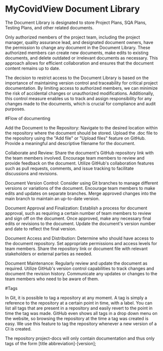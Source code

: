 # MyCovidView Document Library
The Document Library is designated to store Project Plans, SQA Plans, Testing Plans, and other related documents.

Only authorized members of the project team, including the project manager, quality assurance lead, and designated document owners, have the permission to change any document in the Document Library. These authorized members can create new documents, make edits to existing documents, and delete outdated or irrelevant documents as necessary. This approach allows for efficient collaboration and ensures that the document content remains up to date.

The decision to restrict access to the Document Library is based on the importance of maintaining version control and traceability for critical project documentation. By limiting access to authorized members, we can minimize the risk of accidental changes or unauthorized modifications. Additionally, this control measure enables us to track and assign responsibility for any changes made to the documents, which is crucial for compliance and audit purposes.


#Flow of documenting

Add the Document to the Repository:
Navigate to the desired location within the repository where the document should be stored.
Upload the .doc file to the repository using the "Add file" or "Upload files" feature on GitHub.
Provide a meaningful and descriptive filename for the document.

Collaborate and Review:
Share the document's GitHub repository link with the team members involved.
Encourage team members to review and provide feedback on the document.
Utilize GitHub's collaboration features such as pull requests, comments, and issue tracking to facilitate discussions and revisions.

Document Version Control:
Consider using Git branches to manage different versions or variations of the document.
Encourage team members to make edits and updates on separate branches.
Merge approved changes into the main branch to maintain an up-to-date version.

Document Approval and Finalization:
Establish a process for document approval, such as requiring a certain number of team members to review and sign off on the document.
Once approved, make any necessary final edits or revisions to the document.
Update the document's version number and date to reflect the final version.

Document Access and Distribution:
Determine who should have access to the document repository.
Set appropriate permissions and access levels for team members.
Share the repository link or document file with relevant stakeholders or external parties as needed.

Document Maintenance:
Regularly review and update the document as required.
Utilize GitHub's version control capabilities to track changes and document the revision history.
Communicate any updates or changes to the team members who need to be aware of them.



#Tags

In Git, it is possible to tag a repository at any moment. A tag is simply a reference to the repository at a certain point in time, with a label. You can list all tags that are present in a repository and easily revert to the point in time the tag was made. GitHub even shows all tags in a drop down menu on the website, so browsing the repository at the time a tag was created is easy. We use this feature to tag the repository whenever a new version of a CI is created.

The repository project-docs will only contain documentation and thus only tags of the form [title abbreviation]-[version];
